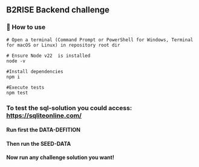 ## B2RISE Backend challenge

### 📝 How to use

```shell
# Open a terminal (Command Prompt or PowerShell for Windows, Terminal for macOS or Linux) in repository root dir

# Ensure Node v22  is installed
node -v

#Install dependencies
npm i

#Execute tests
npm test
```

### To test the sql-solution you could access: https://sqliteonline.com/

#### Run first the DATA-DEFITION

#### Then run the SEED-DATA

#### Now run any challenge solution you want!


